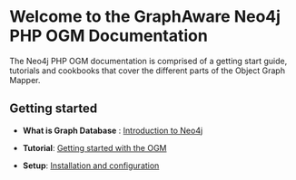 # Welcome to the GraphAware Neo4j PHP OGM Documentation

The Neo4j PHP OGM documentation is comprised of a getting start guide, tutorials and cookbooks that cover the different
parts of the Object Graph Mapper.

## Getting started

* **What is Graph Database** : [Introduction to Neo4j](intro/what_is_neo4j.md)

* **Tutorial**: [Getting started with the OGM](01-intro.md)

* **Setup**: [Installation and configuration](http://google.com)